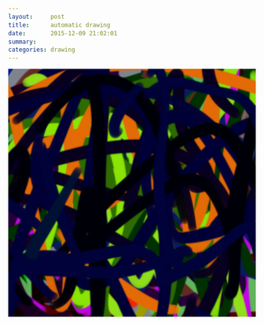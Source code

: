 ```yaml
---
layout:     post
title:      automatic drawing
date:       2015-12-09 21:02:01
summary:    
categories: drawing
---
```

![automatic drawing](/images/_diary/automatic-drawing.png "aka surrealist automatism")
